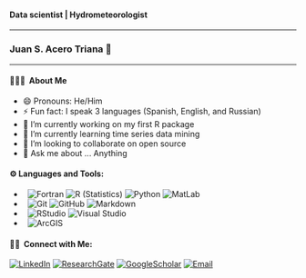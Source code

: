 #### Data scientist | Hydrometeorologist
___
### Juan S. Acero Triana 👋
___

#### 👨🏻‍💻 &nbsp;About Me

- 😄 Pronouns: He/Him
- ⚡ Fun fact: I speak 3 languages (Spanish, English, and Russian)
- 🔭 I’m currently working on my first R package
- 🌱 I’m currently learning time series data mining
- 👯 I’m looking to collaborate on open source
- 💬 Ask me about ... Anything

#### ⚙️ Languages and Tools:

- &nbsp;
  ![Fortran](https://img.shields.io/badge/-Fortran-333333?style=flat&logo=Fortran&logoColor=007396)
  ![R (Statistics)](https://img.shields.io/badge/-R-333333?style=flat&logo=R&logoColor=276DC3)
  ![Python](https://img.shields.io/badge/-Python-333333?style=flat&logo=python)
  ![MatLab](https://img.shields.io/badge/-MatLab-333333?style=flat&logo=MatLab)
- &nbsp;
  ![Git](https://img.shields.io/badge/-Git-333333?style=flat&logo=git)
  ![GitHub](https://img.shields.io/badge/-GitHub-333333?style=flat&logo=github)
  ![Markdown](https://img.shields.io/badge/-Markdown-333333?style=flat&logo=markdown)
- &nbsp;
  ![RStudio](https://img.shields.io/badge/-RStudio-333333?style=flat&logo=rstudio)
  ![Visual Studio](https://img.shields.io/badge/-Visual%20Studio-333333?style=flat&logo=visual-studio-code&logoColor=007ACC)
- &nbsp;
  ![ArcGIS](https://img.shields.io/badge/-ArcGIS-333333?style=flat&logo=ArcGIS)

#### 🤝🏻 &nbsp;Connect with Me:

<a href="https://www.linkedin.com/in/juan-s-acero-triana/"><img alt="LinkedIn" src="https://img.shields.io/badge/LinkedIn-blue?style=flat-square&logo=linkedin"></a>
<a href="https://www.researchgate.net/profile/Juan-S-Acero-Triana/"><img alt="ResearchGate" src="https://img.shields.io/badge/ResearchGate-blue?style=flat-square&logo=ResearchGate"></a>
<a href="https://scholar.google.com/citations?user=-_zEMN0AAAAJ&hl=en/"><img alt="GoogleScholar" src="https://img.shields.io/badge/Google%20Scholar-blue?style=flat-square&logo=GoogleScholar"></a>
<a href="mailto:juanseba@ucr.edu"><img alt="Email" src="https://img.shields.io/badge/Email-blue?style=flat-square&logo=gmail"></a>


